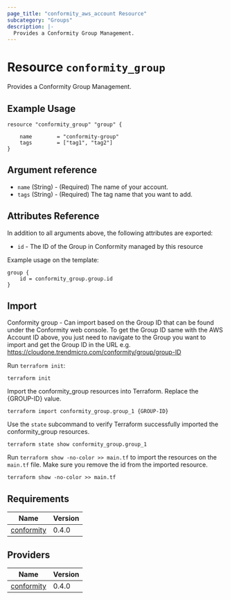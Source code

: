 ```yaml
---
page_title: "conformity_aws_account Resource"
subcategory: "Groups"
description: |-
  Provides a Conformity Group Management.
---
```


# Resource `conformity_group`
Provides a Conformity Group Management.

## Example Usage
```hcl
resource "conformity_group" "group" {

    name        = "conformity-group"
    tags        = ["tag1", "tag2"]
}
```

## Argument reference
 - `name` (String) - (Required) The name of your account.
 - `tags` (String) - (Required) The tag name that you want to add.

## Attributes Reference

In addition to all arguments above, the following attributes are exported:

 - `id` - The ID of the Group in Conformity managed by this resource

Example usage on the template:

```hcl
group {
    id = conformity_group.group.id
}
```

## Import
Conformity group - Can import based on the Group ID that can be found under the Conformity web console.
To get the Group ID same with the AWS Account ID above, you just need to navigate to the Group you want to import and get the
Group ID in the URL e.g. https://cloudone.trendmicro.com/conformity/group/group-ID

Run `terraform init`:
```hcl
terraform init
```

Import the conformity_group resources into Terraform. Replace the {GROUP-ID} value.
```hcl
terraform import conformity_group.group_1 {GROUP-ID}
```

Use the `state` subcommand to verify Terraform successfully imported the conformity_group resources.
```hcl
terraform state show conformity_group.group_1
```

Run `terraform show -no-color >> main.tf` to import the resources on the `main.tf` file. Make sure you remove the id from the imported resource.
```hcl
terraform show -no-color >> main.tf
```

## Requirements

| Name | Version |
|------|---------|
| <a name="requirement_conformity"></a> [conformity](#requirement\_conformity) | 0.4.0 |

## Providers

| Name | Version |
|------|---------|
| <a name="provider_conformity"></a> [conformity](#provider\_conformity) | 0.4.0 |